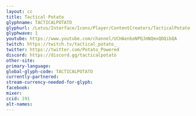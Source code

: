 ```yaml
---
layout: cc
title: Tactical Potato
glyphname: TACTICALPOTATO
glyphurl: /Lotus/Interface/Icons/Player/ContentCreators/TacticalPotato.png
glyphwave: 1
youtube: https://www.youtube.com/channel/UCHAenboNPQJmNQmvQDQibQA
twitch: https://twitch.tv/tactical_potato_
twitter: https://twitter.com/Potato_Powered
discord: https://discord.gg/tacticalpotato
other-site:
primary-language:
global-glyph-code: TACTICALPOTATO
currently-partnered:
stream-currency-needed-for-glyph:
facebook:
mixer:
ccid: 191
alt-names:
---
```

